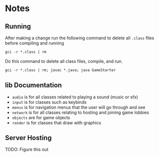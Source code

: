 # Notes
## Running
After making a change run the following command to delete all `.class` files before compiling and running
```ps
gci -r *.class | rm
```

Do this command to delete all class files, compile, and run.
```ps
gci -r *.class | rm; javac *.java; java GameStarter
```

## lib Documentation
- `audio` is for all classes related to playing a sound (music or sfx)
- `input` is for classes such as keybinds
- `menus` is for navigation menus that the user will go through and see
- `network` is for all classes relating to hosting and joining game lobbies
- `objects` are for game objects
- `render` is for classes that draw with graphics 

## Server Hosting
TODO: Figure this out 